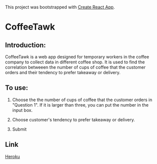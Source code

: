 This project was bootstrapped with [Create React App](https://github.com/facebook/create-react-app).

# CoffeeTawk

## Introduction:

CoffeeTawk is a web app designed for temporary workers in the coffee company to collect data in different coffee shop. It is used to find the correlation betweeen the number of cups of coffee that the customer orders and their tendency to prefer takeaway or delivery.

## To use: 

1. Choose the the number of cups of coffee that the customer orders in "Question 1". If it is larger than three, you can put the number in the input box.

2. Choose customer's tendency to prefer takeaway or delivery.

3. Submit

## Link

[Heroku](https://coffee-talk-react.herokuapp.com)

